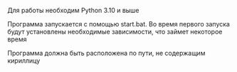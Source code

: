 Для работы необходим Python 3.10 и выше
 
Программа запускается с помощью start.bat. Во время первого запуска будут установлены необходимые зависимости, что займет некоторое время

Программа должна быть расположена по пути, не содержащим кириллицу
